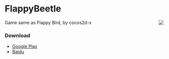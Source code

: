 FlappyBeetle
============
<img align="right" src="https://raw.github.com/edward9145/FlappyBeetle/master/Resources/beetle.png">
Game same as Flappy Bird, by cocos2d-x

### Download
* [Google Play](https://play.google.com/store/apps/details?id=com.edw.flappybeetle)
* [Baidu](http://as.baidu.com/a/item?docid=5944614&pre=web_am_se)
